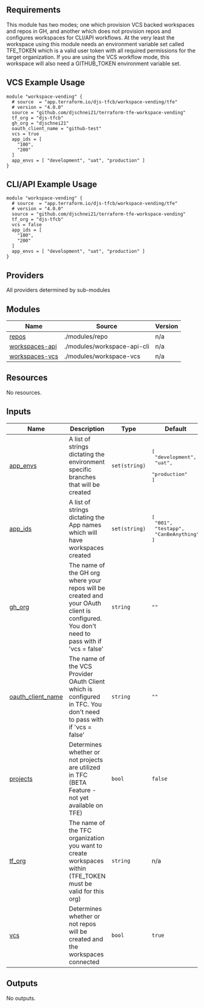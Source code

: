 ## Requirements

This module has two modes; one which provision VCS backed workspaces and repos in GH, and another which does not provision repos and configures workspaces for CLI/API workflows.  At the very least the workspace using this module needs an environment variable set called TFE_TOKEN which is a valid user token with all required permissions for the target organization.  If you are using the VCS workflow mode, this workspace will also need a GITHUB_TOKEN environment variable set.

## VCS Example Usage

```
module "workspace-vending" {
  # source  = "app.terraform.io/djs-tfcb/workspace-vending/tfe"
  # version = "4.0.0"
  source = "github.com/djschnei21/terraform-tfe-workspace-vending"
  tf_org = "djs-tfcb"
  gh_org = "djschnei21"
  oauth_client_name = "github-test"
  vcs = true
  app_ids = [
    "100",
    "200"
  ]
  app_envs = [ "development", "uat", "production" ]
}
```

## CLI/API Example Usage

```
module "workspace-vending" {
  # source  = "app.terraform.io/djs-tfcb/workspace-vending/tfe"
  # version = "4.0.0"
  source = "github.com/djschnei21/terraform-tfe-workspace-vending"
  tf_org = "djs-tfcb"
  vcs = false
  app_ids = [
    "100",
    "200"
  ]
  app_envs = [ "development", "uat", "production" ]
}
```

## Providers

All providers determined by sub-modules

## Modules

| Name | Source | Version |
|------|--------|---------|
| <a name="module_repos"></a> [repos](#module\_repos) | ./modules/repo | n/a |
| <a name="module_workspaces-api"></a> [workspaces-api](#module\_workspaces-api) | ./modules/workspace-api-cli | n/a |
| <a name="module_workspaces-vcs"></a> [workspaces-vcs](#module\_workspaces-vcs) | ./modules/workspace-vcs | n/a |

## Resources

No resources.

## Inputs

| Name | Description | Type | Default | Required |
|------|-------------|------|---------|:--------:|
| <a name="input_app_envs"></a> [app\_envs](#input\_app\_envs) | A list of strings dictating the environment specific branches that will be created | `set(string)` | <pre>[<br>  "development",<br>  "uat",<br>  "production"<br>]</pre> | no |
| <a name="input_app_ids"></a> [app\_ids](#input\_app\_ids) | A list of strings dictating the App names which will have workspaces created | `set(string)` | <pre>[<br>  "001",<br>  "testapp",<br>  "CanBeAnything"<br>]</pre> | no |
| <a name="input_gh_org"></a> [gh\_org](#input\_gh\_org) | The name of the GH org where your repos will be created and your OAuth client is configured.  You don't need to pass with if 'vcs = false' | `string` | `""` | no |
| <a name="input_oauth_client_name"></a> [oauth\_client\_name](#input\_oauth\_client\_name) | The name of the VCS Provider OAuth Client which is configured in TFC.  You don't need to pass with if 'vcs = false' | `string` | `""` | no |
| <a name="input_projects"></a> [projects](#input\_projects) | Determines whether or not projects are utilized in TFC (BETA Feature - not yet available on TFE) | `bool` | `false` | no |
| <a name="input_tf_org"></a> [tf\_org](#input\_tf\_org) | The name of the TFC organization you want to create workspaces within (TFE\_TOKEN must be valid for this org) | `string` | n/a | yes |
| <a name="input_vcs"></a> [vcs](#input\_vcs) | Determines whether or not repos will be created and the workspaces connected | `bool` | `true` | no |

## Outputs

No outputs.
